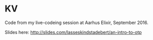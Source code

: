 # KV

Code from my live-codeing session at Aarhus Elixir, September 2016.

Slides here: http://slides.com/lasseskindstadebert/an-intro-to-otp

